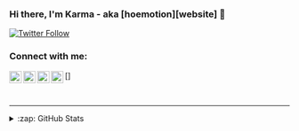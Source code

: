 ### Hi there, I'm Karma - aka [hoemotion][website] 👋

[![Twitter Follow](https://img.shields.io/twitter/follow/hoemotion77?color=1DA1F2&logo=twitter&style=for-the-badge)](https://twitter.com/intent/follow?original_referer=https%3A%2F%2Fgithub.com%2Fhoemotion77&screen_name=hoemotion77)

### Connect with me:

[<img align="left" alt="hoemotion | YouTube" width="22px" src="https://cdn.jsdelivr.net/npm/simple-icons@v3/icons/youtube.svg" />][youtube]
[<img align="left" alt="hoemotion77 | Twitter" width="22px" src="https://cdn.jsdelivr.net/npm/simple-icons@v3/icons/twitter.svg" />][twitter]
[<img align="left" alt="karma.meme | Instagram" width="22px" src="https://cdn.jsdelivr.net/npm/simple-icons@v3/icons/instagram.svg" />][instagram]
[<img align="left" alt="karma.meme#8811 | Instagram" width="22px" src="https://cdn.jsdelivr.net/npm/simple-icons@v3/icons/discord.svg" />]

<br />




---


<details>
  <summary>:zap: GitHub Stats</summary>

  <img align="left" alt="hoemotion's GitHub Stats" src="https://github-readme-stats.hoemotion.vercel.app/api?username=hoemotion&show_icons=true&hide_border=true" />

</details>

[twitter]: https://twitter.com/hoemotion77
[youtube]: https://www.youtube.com/channel/UC88jPrHVvHWec7hOC7tep7A
[instagram]: https://instagram.com/karma.meme
